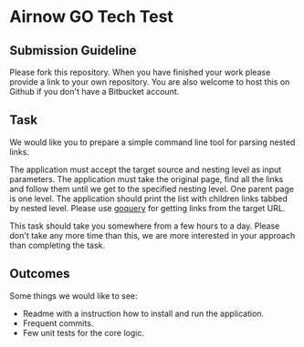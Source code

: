 # Airnow GO Tech Test

## Submission Guideline
Please fork this repository. When you have finished your work please provide a link to your own repository. You are also welcome to host this on Github if you don't have a Bitbucket account.

## Task
We would like you to prepare a simple command line tool for parsing nested links.

The application must accept the target source and nesting level as input parameters. The application must take the original page, find all the links and follow them until we get to the specified nesting level. One parent page is one level.  The application should print the list with children links tabbed by nested level.
Please use [goquery](https://github.com/PuerkitoBio/goquery) for getting links from the target URL. 

This task should take you somewhere from a few hours to a day. Please don't take any more time than this, we are more interested in your approach than completing the task.

## Outcomes
Some things we would like to see:

- Readme with a instruction how to install and run the application.
- Frequent commits.
- Few unit tests for the core logic.
